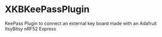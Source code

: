 # XKBKeePassPlugin
KeePass Plugin to connect an external key board made with an Adafruit ItsyBitsy nRF52 Express
